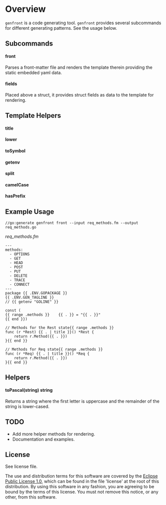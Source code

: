 # Overview

`genfront` is a code generating tool.  `genfront` provides several
subcommands for different generating patterns.  See the usage below.

## Subcommands

#### front
Parses a front-matter file and renders the template therein providing
the static embedded yaml data.

#### fields
Placed above a struct, it provides struct fields as data to the
template for rendering.

## Template Helpers

#### title
#### lower
#### toSymbol
#### getenv
#### split
#### camelCase
#### hasPrefix


## Example Usage

```
//go:generate genfront front --input req_methods.fm --output req_methods.go
```

*req_methods.fm*
```
---
methods:
  - OPTIONS
  - GET
  - HEAD
  - POST
  - PUT
  - DELETE
  - TRACE
  - CONNECT
---
package {{ .ENV.GOPACKAGE }}
{{ .ENV.GEN_TAGLINE }}
// {{ getenv "GOLINE" }}

const (
{{ range .methods }}	{{ . }} = "{{ . }}"
{{ end }})

// Methods for the Rest state{{ range .methods }}
func (r *Rest) {{ . | title }}() *Rest {
	return r.Method({{ . }})
}{{ end }}

// Methods for Req state{{ range .methods }}
func (r *Req) {{ . | title }}() *Req {
	return r.Method({{ . }})
}{{ end }}
```

## Helpers

#### toPascal(string) string
Returns a string where the first letter is uppercase and the remainder of the string
is lower-cased.


## TODO

- Add more helper methods for rendering. 
- Documentation and examples.

## License

See license file.

The use and distribution terms for this software are covered by the
[Eclipse Public License 1.0][EPL-1], which can be found in the file 'license' at the
root of this distribution. By using this software in any fashion, you are
agreeing to be bound by the terms of this license. You must not remove this
notice, or any other, from this software.


[EPL-1]: http://opensource.org/licenses/eclipse-1.0.txt
[Front Matter]: https://jekyllrb.com/docs/frontmatter/
[Yaml]: http://yaml.org/
[Handlebars]: http://handlebarsjs.com/

